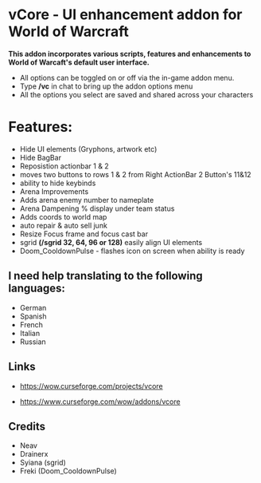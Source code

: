 # vCore - UI enhancement addon for World of Warcraft

**This addon incorporates various scripts, features and enhancements to World of Warcaft's default user interface.**

* All options can be toggled on or off via the in-game addon menu.
* Type **/vc** in chat to bring up the addon options menu
* All the options you select are saved and shared across your characters

# Features:
 
* Hide UI elements (Gryphons, artwork etc)
* Hide BagBar
* Reposistion actionbar 1 & 2
* moves two buttons to rows 1 & 2 from Right ActionBar 2 Button's 11&12
* ability to hide keybinds
* Arena Improvements
* Adds arena enemy number to nameplate
* Arena Dampening % display under team status
* Adds coords to world map
* auto repair & auto sell junk
* Resize Focus frame and focus cast bar
* sgrid **(/sgrid 32, 64, 96 or 128)** easily align UI elements
* Doom_CooldownPulse - flashes icon on screen when ability is ready

## I need help translating to the following languages:

* German
* Spanish
* French
* Italian
* Russian

## Links

* https://wow.curseforge.com/projects/vcore

* https://www.curseforge.com/wow/addons/vcore

## Credits
* Neav
* Drainerx
* Syiana (sgrid)
* Freki (Doom_CooldownPulse)
